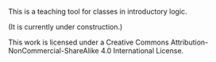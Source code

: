 This is a teaching tool for classes in introductory logic.

(It is currently under construction.)

This work is licensed under a Creative Commons Attribution-NonCommercial-ShareAlike 4.0 International License.
